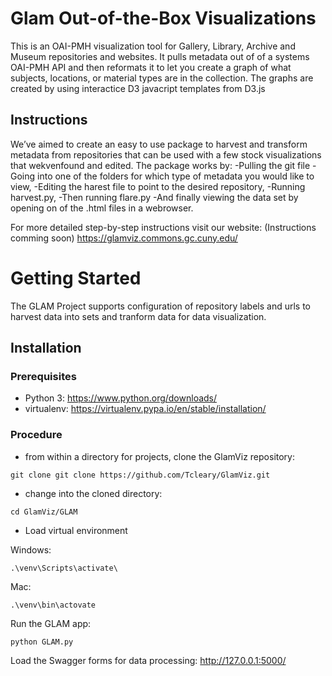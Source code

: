 # Glam Out-of-the-Box Visualizations
This is an OAI-PMH visualization tool for Gallery, Library, Archive and Museum repositories and websites. It pulls metadata out of of a systems OAI-PMH API and then reformats it to let you create a graph of what subjects, locations, or material types are in the collection.  The graphs are created by using interactice D3 javacript templates from D3.js

## Instructions
  We’ve aimed to create an easy to use package to harvest and transform metadata from repositories that can be used with a few stock visualizations that wekvenfound and edited. The package works by:
-Pulling the git file
-Going into one of the folders for which type of metadata you would like to view, 
-Editing the harest file to point to the desired repository,
-Running harvest.py,
-Then running flare.py 
-And finally viewing the data set by opening on of the .html files in a webrowser.

For more detailed step-by-step instructions visit our website: (Instructions comming soon) https://glamviz.commons.gc.cuny.edu/

# Getting Started

The GLAM Project supports configuration of repository labels and urls to harvest data into sets and tranform data for data visualization.

## Installation

### Prerequisites

* Python 3: https://www.python.org/downloads/
* virtualenv: https://virtualenv.pypa.io/en/stable/installation/


### Procedure

* from within a directory for projects, clone the GlamViz repository:
```
git clone git clone https://github.com/Tcleary/GlamViz.git
```
* change into the cloned directory:
```
cd GlamViz/GLAM
```
* Load virtual environment

Windows:
```
.\venv\Scripts\activate\
```
Mac:
```
.\venv\bin\actovate
```
Run the GLAM app:
```
python GLAM.py
```
Load the Swagger forms for data processing:
http://127.0.0.1:5000/



